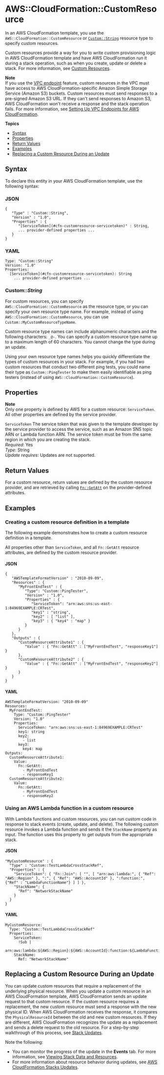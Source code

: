 # AWS::CloudFormation::CustomResource<a name="aws-resource-cfn-customresource"></a>

In an AWS CloudFormation template, you use the `AWS::CloudFormation::CustomResource` or [`Custom::String`](#aws-cfn-resource-type-name) resource type to specify custom resources\.

Custom resources provide a way for you to write custom provisioning logic in AWS CloudFormation template and have AWS CloudFormation run it during a stack operation, such as when you create, update or delete a stack\. For more information, see [Custom Resources](template-custom-resources.md)\.

**Note**  
If you use the [VPC endpoint](https://docs.aws.amazon.com/vpc/latest/userguide/vpc-endpoints.html) feature, custom resources in the VPC must have access to AWS CloudFormation\-specific Amazon Simple Storage Service \(Amazon S3\) buckets\. Custom resources must send responses to a pre\-signed Amazon S3 URL\. If they can't send responses to Amazon S3, AWS CloudFormation won't receive a response and the stack operation fails\. For more information, see [Setting Up VPC Endpoints for AWS CloudFormation](cfn-vpce-bucketnames.md)\.

**Topics**
+ [Syntax](#aws-resource-cloudformation-customresource-syntax)
+ [Properties](#w4ab1c21c10d191c13)
+ [Return Values](#w4ab1c21c10d191c15)
+ [Examples](#w4ab1c21c10d191c17)
+ [Replacing a Custom Resource During an Update](#w4ab1c21c10d191c19)

## Syntax<a name="aws-resource-cloudformation-customresource-syntax"></a>

To declare this entity in your AWS CloudFormation template, use the following syntax:

### JSON<a name="aws-resource-cloudformation-customresource-syntax.json"></a>

```
{
   "Type" : "Custom::String",
   "Version" : "1.0",
   "Properties" : {
      "[ServiceToken](#cfn-customresource-servicetoken)" : String,
      ... provider-defined properties ...
   }
}
```

### YAML<a name="aws-resource-cloudformation-customresource-syntax.yaml"></a>

```
Type: "Custom::String"
Version: "1.0"
Properties:
  [ServiceToken](#cfn-customresource-servicetoken): String
    ... provider-defined properties ...
```

### Custom::*String*<a name="aws-cfn-resource-type-name"></a>

For custom resources, you can specify `AWS::CloudFormation::CustomResource` as the resource type, or you can specify your own resource type name\. For example, instead of using `AWS::CloudFormation::CustomResource`, you can use `Custom::MyCustomResourceTypeName`\.

Custom resource type names can include alphanumeric characters and the following characters: `_@-`\. You can specify a custom resource type name up to a maximum length of 60 characters\. You cannot change the type during an update\.

Using your own resource type names helps you quickly differentiate the types of custom resources in your stack\. For example, if you had two custom resources that conduct two different ping tests, you could name their type as `Custom::PingTester` to make them easily identifiable as ping testers \(instead of using `AWS::CloudFormation::CustomResource`\)\.

## Properties<a name="w4ab1c21c10d191c13"></a>

**Note**  
Only one property is defined by AWS for a custom resource: `ServiceToken`\. All other properties are defined by the service provider\.

`ServiceToken`  <a name="cfn-customresource-servicetoken"></a>
The service token that was given to the template developer by the service provider to access the service, such as an Amazon SNS topic ARN or Lambda function ARN\. The service token must be from the same region in which you are creating the stack\.  
*Required*: Yes  
*Type*: String  
*Update requires*: Updates are not supported\.

## Return Values<a name="w4ab1c21c10d191c15"></a>

For a custom resource, return values are defined by the custom resource provider, and are retrieved by calling [`Fn::GetAtt`](intrinsic-function-reference-getatt.md) on the provider\-defined attributes\.

## Examples<a name="w4ab1c21c10d191c17"></a>

### Creating a custom resource definition in a template<a name="w4ab1c21c10d191c17b2"></a>

The following example demonstrates how to create a custom resource definition in a template\.

All properties other than `ServiceToken`, and all `Fn::GetAtt` resource attributes, are defined by the custom resource provider\.

#### JSON<a name="aws-resource-cloudformation-customresource-example2.json"></a>

```
{
   "AWSTemplateFormatVersion" : "2010-09-09",
   "Resources" : {
      "MyFrontEndTest" : {
         "Type": "Custom::PingTester",
         "Version" : "1.0",
         "Properties" : {
            "ServiceToken": "arn:aws:sns:us-east-1:84969EXAMPLE:CRTest",
            "key1" : "string",
            "key2" : [ "list" ],
            "key3" : { "key4" : "map" }
         }
      }
   },
   "Outputs" : {
      "CustomResourceAttribute1" : {
         "Value" : { "Fn::GetAtt" : ["MyFrontEndTest", "responseKey1"] }
      },
      "CustomResourceAttribute2" : {
         "Value" : { "Fn::GetAtt" : ["MyFrontEndTest", "responseKey2"] }
      }
   }
}
```

#### YAML<a name="aws-resource-cloudformation-customresource-example2.yaml"></a>

```
AWSTemplateFormatVersion: "2010-09-09"
Resources: 
  MyFrontEndTest: 
    Type: "Custom::PingTester"
    Version: "1.0"
    Properties: 
      ServiceToken: "arn:aws:sns:us-east-1:84969EXAMPLE:CRTest"
      key1: string
      key2: 
        - list
      key3: 
        key4: map
Outputs: 
  CustomResourceAttribute1: 
    Value: 
      Fn::GetAtt: 
        - MyFrontEndTest
        - responseKey1
  CustomResourceAttribute2: 
    Value: 
      Fn::GetAtt: 
        - MyFrontEndTest
        - responseKey2
```

### Using an AWS Lambda function in a custom resource<a name="w4ab1c21c10d191c17b4"></a>

With Lambda functions and custom resources, you can run custom code in response to stack events \(create, update, and delete\)\. The following custom resource invokes a Lambda function and sends it the `StackName` property as input\. The function uses this property to get outputs from the appropriate stack\.

#### JSON<a name="aws-resource-cloudformation-customresource-example3.json"></a>

```
"MyCustomResource" : {
  "Type" : "Custom::TestLambdaCrossStackRef",
  "Properties" : {
    "ServiceToken": { "Fn::Join": [ "", [ "arn:aws:lambda:", { "Ref": "AWS::Region" }, ":", { "Ref": "AWS::AccountId" }, ":function:", {"Ref" : "LambdaFunctionName"} ] ] },
    "StackName": {
      "Ref": "NetworkStackName"
    }
  }
}
```

#### YAML<a name="aws-resource-cloudformation-customresource-example3.yaml"></a>

```
MyCustomResource: 
  Type: "Custom::TestLambdaCrossStackRef"
  Properties: 
    ServiceToken:
      !Sub |
        arn:aws:lambda:${AWS::Region}:${AWS::AccountId}:function:${LambdaFunctionName}
    StackName: 
      Ref: "NetworkStackName"
```

## Replacing a Custom Resource During an Update<a name="w4ab1c21c10d191c19"></a>

You can update custom resources that require a replacement of the underlying physical resource\. When you update a custom resource in an AWS CloudFormation template, AWS CloudFormation sends an update request to that custom resource\. If the custom resource requires a replacement, the new custom resource must send a response with the new physical ID\. When AWS CloudFormation receives the response, it compares the `PhysicalResourceId` between the old and new custom resources\. If they are different, AWS CloudFormation recognizes the update as a replacement and sends a delete request to the old resource\. For a step\-by\-step walkthrough of this process, see [Stack Updates](template-custom-resources-sns.md#crpg-walkthrough-stack-updates)\. 

Note the following: 
+ You can monitor the progress of the update in the **Events** tab\. For more information, see [Viewing Stack Data and Resources](cfn-console-view-stack-data-resources.md)\.
+ For more information about resource behavior during updates, see [AWS CloudFormation Stacks Updates](using-cfn-updating-stacks.md)\.